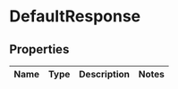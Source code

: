 # DefaultResponse

## Properties
Name | Type | Description | Notes
------------ | ------------- | ------------- | -------------
